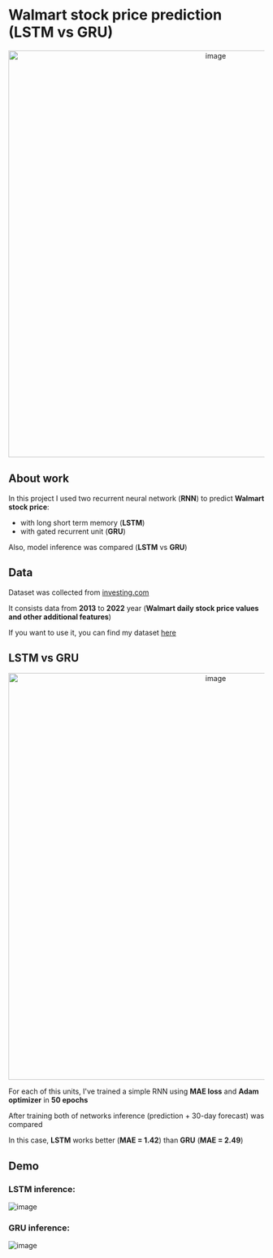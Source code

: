 # Walmart stock price prediction (LSTM vs GRU)

<p align="center">
 <img width="800" alt="image" src="https://user-images.githubusercontent.com/69139386/185232355-3bcba7b5-0d82-48e3-b25e-f534aadd102b.png">
</p> 


## About work
In this project I used two recurrent neural network (**RNN**) to predict **Walmart stock price**:
* with long short term memory (**LSTM**) 
* with gated recurrent unit (**GRU**)

Also, model inference was compared (**LSTM** vs **GRU**)

## Data

Dataset was collected from [investing.com](https://www.investing.com/)

It consists data from **2013** to **2022** year (**Walmart daily stock price values and other additional features**)

If you want to use it, you can find my dataset [here](https://www.kaggle.com/datasets/haksorus/wallmartstockprice)

## LSTM vs GRU

<p align="center">
 <img width="800" alt="image" src="https://user-images.githubusercontent.com/69139386/185227103-55fa9681-6836-413e-bde0-42ae55feb144.png">
</p> 

For each of this units, I've trained a simple RNN using **MAE loss** and **Adam optimizer** in **50 epochs**

After training both of networks inference (prediction + 30-day forecast) was compared 

In this case, **LSTM** works better (**MAE = 1.42**) than **GRU** (**MAE = 2.49**)

## Demo 

### LSTM inference:

![image](https://user-images.githubusercontent.com/69139386/185231491-edf27cd4-35fe-4ed7-9d7b-7b4040b9c65a.png)

### GRU inference:

![image](https://user-images.githubusercontent.com/69139386/185231713-15e5723b-748a-4f21-9358-c839814ad510.png)

